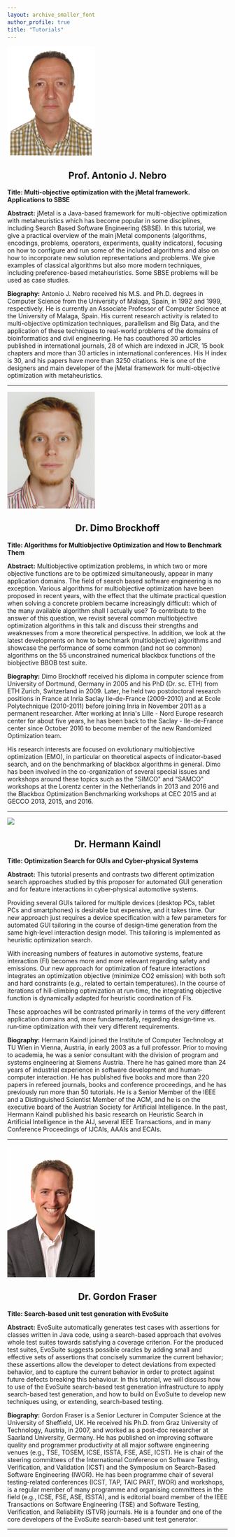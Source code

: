 ```yaml
---
layout: archive_smaller_font
author_profile: true
title: "Tutorials"
---
```


<link rel="stylesheet" href="../css/keynotes.css">

 


<a id="jMetal" href="http://www.lcc.uma.es/~antonio/" target="_blank"><img src="../images/antonio.png" class="keynote_photo" width="200"></a>

<center><h2>Prof. Antonio J. Nebro</h2></center>

<b>Title: Multi-objective optimization with the jMetal framework. Applications to SBSE</b>

<b>Abstract:</b>
jMetal is a Java-based framework for multi-objective optimization with metaheuristics which has become popular in some disciplines, including Search Based Software Engineering (SBSE). In this tutorial, we give a practical overview of the main jMetal components (algorithms, encodings, problems, operators, experiments, quality indicators), focusing on how to configure and run some of the included algorithms and also on how to incorporate new solution representations and problems. We give examples of classical algorithms but also more modern techniques, including preference-based metaheuristics. Some SBSE problems will be used as case studies.

<b>Biography:</b> 
Antonio J. Nebro received his M.S. and Ph.D. degrees in Computer Science from the University of Malaga, Spain, in 1992 and 1999, respectively. He is currently 
an Associate Professor of Computer Science at the University of Malaga, Spain. His current research activity is related to multi-objective optimization techniques, 
parallelism and Big Data, and the application of these techniques to real-world problems of the domains of bioinformatics and civil engineering. He has 
coauthored 30 articles published in international journals, 28 of which are indexed in JCR, 15 book chapters and more than 30 articles in international conferences. 
His H index is 30, and his papers have more than 3250 citations. He is one of the designers and main developer of the jMetal framework for multi-objective optimization with metaheuristics.

---

<a id="benchmarking" href="http://researchers.lille.inria.fr/~brockhof/" target="_blank"><img src="../images/dimo.jpg" class="keynote_photo" width="200"></a>

<center><h2>Dr. Dimo Brockhoff</h2></center>

<b>Title: Algorithms for Multiobjective Optimization and How to Benchmark Them</b>

<b>Abstract:</b>
Multiobjective optimization problems, in which two or more objective functions are to be optimized simultaneously, appear in many application domains. The field of search based software engineering is no exception.
Various algorithms for multiobjective optimization have been proposed in recent years, with the effect that the ultimate practical question when solving a concrete problem became increasingly difficult: which of the many available algorithm shall I actually use? To contribute to the answer of this question, we revisit several common multiobjective optimization algorithms in this talk and discuss their strengths and weaknesses from a more theoretical perspective. In addition, we look at the latest developments on how to benchmark (multiobjective) algorithms and showcase the performance of some common (and not so common) algorithms on the 55 unconstrained numerical blackbox functions of the biobjective BBOB test suite.

<b>Biography:</b> 
Dimo Brockhoff received his diploma in computer science from University of
Dortmund, Germany in 2005 and his PhD (Dr. sc. ETH) from ETH Zurich,
Switzerland in 2009. Later, he held two postdoctoral research positions in
France at Inria Saclay Ile-de-France (2009-2010) and at Ecole Polytechnique
(2010-2011) before joining Inria in November 2011 as a permanent researcher.
After working at Inria's Lille - Nord Europe research center for about five
years, he has been back to the Saclay - Ile-de-France center since October
2016 to become member of the new Randomized Optimization team.

His research interests are focused on evolutionary multiobjective
optimization (EMO), in particular on theoretical aspects of indicator-based
search, and on the benchmarking of blackbox algorithms in general. Dimo has
been involved in the co-organization of several special issues and workshops
around these topics such as the "SIMCO" and "SAMCO" workshops at the Lorentz
center in the Netherlands in 2013 and 2016 and the Blackbox Optimization
Benchmarking workshops at CEC 2015 and at GECCO 2013, 2015, and 2016.

---

<a id="cyber_gui" href="http://www.ict.tuwien.ac.at/kaindl" target="_blank"><img src="https://chessprogramming.wikispaces.com/file/view/Kaindl_Hermann.jpg/321639194/Kaindl_Hermann.jpg" class="keynote_photo" width="200"></a>

<center><h2>Dr. Hermann Kaindl</h2></center> 

<b>Title: Optimization Search for GUIs and Cyber‐physical Systems</b>

<b>Abstract:</b>
This tutorial presents and contrasts two different optimization search approaches studied by this proposer for automated GUI generation and for feature interactions in cyber‐physical automotive systems.  

Providing several GUIs tailored for multiple devices (desktop PCs, tablet PCs and smartphones) is desirable but expensive, and it takes time. Our new approach just requires a device specification with a few parameters for automated GUI tailoring in the course of design‐time generation from the same high‐level interaction design model. This tailoring is implemented as heuristic optimization search. 

With increasing numbers of features in automotive systems, feature interaction (FI) becomes more and more relevant regarding safety and emissions. Our new approach for optimization of feature interactions integrates an optimization objective (minimize CO2  emission) with both soft and hard constraints (e.g., related to certain temperatures). In the course of iterations of hill‐climbing optimization at run‐time, the integrating objective function is dynamically adapted for heuristic coordination of FIs. 

These approaches will be contrasted primarily in terms of the very different application domains and, more fundamentally, regarding design‐time vs. run‐time optimization with their very different requirements.

<b>Biography:</b> 
Hermann Kaindl joined the Institute of Computer Technology at TU Wien in Vienna, Austria, in early 2003 as a full professor. Prior to moving to academia, he was a senior consultant with the division of program and systems engineering at  Siemens  Austria.  There he has gained more than 24 years of industrial experience in software development and human‐computer interaction. He has published five books and more than 220 papers in refereed journals, books and conference proceedings, and he has previously run more than 50 tutorials. He is a Senior Member of the IEEE and a Distinguished Scientist Member of the ACM, and he is on the executive board of the Austrian Society for Artificial Intelligence. In the past, Hermann Kaindl published his basic research on Heuristic Search in Artificial Intelligence in the AIJ, several IEEE Transactions, and in many Conference Proceedings of IJCAIs, AAAIs and ECAIs.

---

<a id="evosuite" href="http://staffwww.dcs.shef.ac.uk/people/G.Fraser/" target="_blank"><img src="../images/gordon.jpg" class="keynote_photo" width="200"></a>

<center><h2>Dr. Gordon Fraser</h2></center> 

<b>Title: Search-based unit test generation with EvoSuite</b>

<b>Abstract:</b>
EvoSuite automatically generates test cases with assertions for classes written in Java code, using a search-based approach that evolves whole test suites towards satisfying a coverage criterion. For the produced test suites, EvoSuite suggests possible oracles by adding small and effective sets of assertions that concisely summarize the current behavior; these assertions allow the developer to detect deviations from expected behavior, and to capture the current behavior in order to protect against future defects breaking this behaviour. In this tutorial, we will discuss how to use of the EvoSuite search-based test generation infrastructure to apply search-based test generation, and how to build on EvoSuite to develop new techniques using, or extending, search-based testing.

<b>Biography:</b> 
Gordon Fraser is a Senior Lecturer in Computer Science at the University of Sheffield, UK. He received his Ph.D. from Graz University of Technology, Austria, in 2007, and worked as a post-doc researcher at Saarland University, Germany. He has published on improving software quality and programmer productivity at all major software engineering venues (e.g., TSE, TOSEM, ICSE, ISSTA, FSE, ASE, ICST). He is chair of the steering committees of the International Conference on Software Testing, Verification, and Validation (ICST) and the Symposium on Search-Based Software Engineering (IWOR). He has been programme chair of several testing-related conferences (ICST, TAP, TAIC PART, IWOR) and workshops, is a regular member of many programme and organising committees in the field (e.g., ICSE, FSE, ASE, ISSTA), and is editorial board member of the IEEE Transactions on Software Engineering (TSE) and Software Testing, Verification, and Reliability (STVR) journals. He is a founder and one of the core developers of the EvoSuite search-based unit test generator.

---
